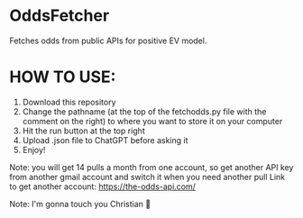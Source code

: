 # OddsFetcher
Fetches odds from public APIs for positive EV model.

# HOW TO USE:
1) Download this repository
2) Change the pathname (at the top of the fetchodds.py file with the comment on the right) to where you want to store it on your computer
3) Hit the run button at the top right
4) Upload .json file to ChatGPT before asking it
5) Enjoy!

Note: you will get 14 pulls a month from one account, so get another API key from another gmail account and switch it when you need another pull
Link to get another account: https://the-odds-api.com/

Note: I'm gonna touch you Christian 🥀
